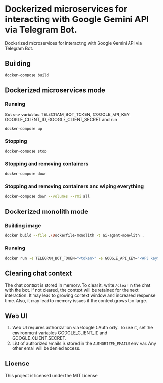 # Dockerized microservices for interacting with Google Gemini API via Telegram Bot.
Dockerized microservices for interacting with Google Gemini API via Telegram Bot.
## Building
```bash
docker-compose build
```

## Dockerized microservices mode

### Running
Set env variables TELEGRAM_BOT_TOKEN, GOOGLE_API_KEY, GOOGLE_CLIENT_ID, GOOGLE_CLIENT_SECRET and run
```bash
docker-compose up
```

### Stopping
```bash
docker-compose stop
```

### Stopping and removing containers
```bash
docker-compose down 
```
### Stopping and removing containers and wiping everything  
```bash
docker-compose down --volumes --rmi all
```

## Dockerized monolith mode
### Building image
```bash
docker build --file .\Dockerfile-monolith -t ai-agent-monolith .
```

### Running

```bash
docker run -e TELEGRAM_BOT_TOKEN="<token>" -e GOOGLE_API_KEY="<API key>" -e GOOGLE_CLIENT_ID="<oauth client id>" -e GOOGLE_CLIENT_SECRET="<oauth client secret>" -p 8080:8080 ai-agent-monolith
```

## Clearing chat context

The chat context is stored in memory. To clear it, write `/clear` in the chat with the bot. If not cleared, the context
will be retained for the next interaction. It may lead to growing context window and increased response time. Also, it
may lead to memory issues if the context grows too large.

## Web UI

1. Web UI requires authorization via Google OAuth only. To use it, set the environment variables GOOGLE_CLIENT_ID and
   GOOGLE_CLIENT_SECRET.
2. List of authorized emails is stored in the `AUTHORIZED_EMAILS` env var. Any other email will be denied access.

## License

This project is licensed under the MIT License.
